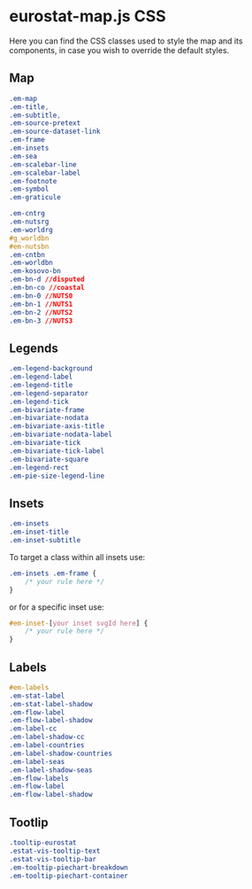 # eurostat-map.js CSS

Here you can find the CSS classes used to style the map and its components, in case you wish to override the default styles.

## Map

```css
.em-map
.em-title,
.em-subtitle,
.em-source-pretext
.em-source-dataset-link
.em-frame
.em-insets
.em-sea
.em-scalebar-line
.em-scalebar-label
.em-footnote
.em-symbol
.em-graticule

.em-cntrg
.em-nutsrg
.em-worldrg
#g_worldbn
#em-nutsbn
.em-cntbn
.em-worldbn
.em-kosovo-bn
.em-bn-d //disputed
.em-bn-co //coastal
.em-bn-0 //NUTS0
.em-bn-1 //NUTS1
.em-bn-2 //NUTS2
.em-bn-3 //NUTS3
```

## Legends

```css
.em-legend-background
.em-legend-label
.em-legend-title
.em-legend-separator
.em-legend-tick
.em-bivariate-frame
.em-bivariate-nodata
.em-bivariate-axis-title
.em-bivariate-nodata-label
.em-bivariate-tick
.em-bivariate-tick-label
.em-bivariate-square
.em-legend-rect
.em-pie-size-legend-line
```

## Insets

```css
.em-insets
.em-inset-title
.em-inset-subtitle
```

To target a class within all insets use:

```css
.em-insets .em-frame {
    /* your rule here */
}
```

or for a specific inset use:

```css
#em-inset-[your inset svgId here] {
    /* your rule here */
}
```

## Labels

```css
#em-labels
.em-stat-label
.em-stat-label-shadow
.em-flow-label
.em-flow-label-shadow
.em-label-cc
.em-label-shadow-cc
.em-label-countries
.em-label-shadow-countries
.em-label-seas
.em-label-shadow-seas
.em-flow-labels
.em-flow-label
.em-flow-label-shadow
```

## Tootlip

```css
.tooltip-eurostat
.estat-vis-tooltip-text
.estat-vis-tooltip-bar
.em-tooltip-piechart-breakdown
.em-tooltip-piechart-container
```
